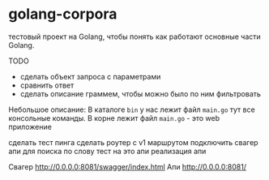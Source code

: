 # golang-corpora
тестовый проект на Golang, чтобы понять как работают основные части Golang.


TODO
- сделать объект запроса с параметрами
- сравнить ответ
- сделать описание граммем, чтобы можно было по ним фильтровать


Небольшое описание:
В каталоге `bin` у нас лежит файл `main.go` тут все консольные команды.
В корне лежит файл `main.go` - это web приложение

сделать тест пинга
сделать роутер с v1 маршрутом
подключить свагер 
апи для поиска по слову
тест на это апи
реализация апи


Свагер
http://0.0.0.0:8081/swagger/index.html
Апи
http://0.0.0.0:8081/
